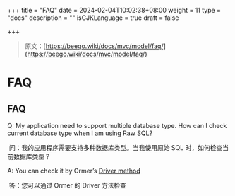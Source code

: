 +++
title = "FAQ"
date = 2024-02-04T10:02:38+08:00
weight = 11
type = "docs"
description = ""
isCJKLanguage = true
draft = false

+++

> 原文：[https://beego.wiki/docs/mvc/model/faq/](https://beego.wiki/docs/mvc/model/faq/)

# FAQ



## FAQ

Q: My application need to support multiple database type. How can I check current database type when I am using Raw SQL?

​	问：我的应用程序需要支持多种数据库类型。当我使用原始 SQL 时，如何检查当前数据库类型？

A: You can check it by Ormer’s [Driver method](https://beego.wiki/docs/mvc/model/faq/orm.md#driver)

​	答：您可以通过 Ormer 的 Driver 方法检查